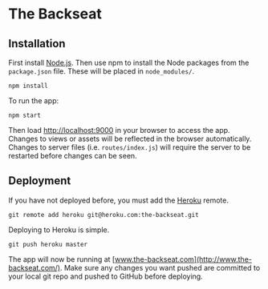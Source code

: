 # The Backseat

## Installation

First install [Node.js](https://nodejs.org/). Then use npm to install the Node packages from the `package.json` file. These will be placed in `node_modules/`.

    npm install

To run the app:

	npm start

Then load [http://localhost:9000](http://localhost:9000) in your browser to access the app. Changes to views or assets will be reflected in the browser automatically. Changes to server files (i.e. `routes/index.js`) will require the server to be restarted before changes can be seen.

## Deployment

If you have not deployed before, you must add the [Heroku](https://www.heroku.com/) remote.

	git remote add heroku git@heroku.com:the-backseat.git

Deploying to Heroku is simple.

	git push heroku master

The app will now be running at [www.the-backseat.com](http://www.the-backseat.com/). Make sure any changes you want pushed are committed to your local git repo and pushed to GitHub before deploying. 